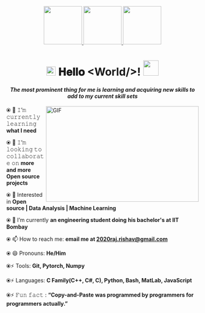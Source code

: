 <p align="middle">
  <a href="#⦿-🌱-𝙸’𝚖-𝚌𝚞𝚛𝚛𝚎𝚗𝚝𝚕𝚢-𝚕𝚎𝚊𝚛𝚗𝚒𝚗𝚐-**what I need**">
     <img src="https://github.com/RishavRaj20/RishavRaj20/assets/81917305/9abdd20a-fc34-4f85-adf2-b7fde9900104" width="100" />
  </a>
   <a href="https://github.com/RishavRaj20?tab=repositories">
      <img src="https://github.com/RishavRaj20/RishavRaj20/assets/81917305/40591080-152f-4f65-9f37-7bb22765d1ac" width="100" />
   </a>
   <a href="https://www.linkedin.com/in/rishaviitb/">
  <img src="https://github.com/RishavRaj20/RishavRaj20/assets/81917305/aa192c87-76f7-4a24-bc2d-6f8de2920e8e" width="100" />
   </a>
</p>
<h1 align="center">
  <img src="GIF/Earth.gif" width="24">
  𝐇𝐞𝐥𝐥𝐨 &lt;World/&gt;!
  <img src="GIF/Hi.gif" width="40" />
</h1>

<h4 align="center">
  <I>The most prominent thing for me is learning and acquiring new skills to add to my current skill sets</I>
</h4>

<img align="right" height="250" width="400" alt="GIF" src="https://raw.githubusercontent.com/Mrinank-Bhowmick/Mrinank-Bhowmick/master/GIF/Untitled%20design.gif">


####
⦿ 🌱 𝙸’𝚖 𝚌𝚞𝚛𝚛𝚎𝚗𝚝𝚕𝚢 𝚕𝚎𝚊𝚛𝚗𝚒𝚗𝚐 **what I need**

⦿ 👯 𝙸’𝚖 𝚕𝚘𝚘𝚔𝚒𝚗𝚐 𝚝𝚘 𝚌𝚘𝚕𝚕𝚊𝚋𝚘𝚛𝚊𝚝𝚎 𝚘𝚗 **more and more Open source projects**

⦿ 🌱 Interested in **Open source | Data Analysis | Machine Learning**

⦿ 🔭 I’m currently **an engineering student doing his bachelor's at IIT Bombay**

⦿ 📫 How to reach me: **email me at 2020raj.rishav@gmail.com**

⦿ 😄 Pronouns: **He/Him**

⦿⚡ Tools: **Git, Pytorch, Numpy**

⦿⚡ Languages: **C Family(C++, C#, C), Python, Bash, MatLab, JavaScript**

⦿⚡ 𝙵𝚞𝚗 𝚏𝚊𝚌𝚝 : **“Copy-and-Paste was programmed by programmers for programmers actually.”**


